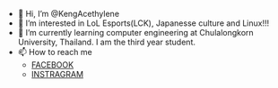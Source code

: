 - 👋 Hi, I’m @KengAcethylene
- 👀 I’m interested in LoL Esports(LCK), Japanesse culture and Linux!!!
- 🌱 I’m currently learning computer engineering at Chulalongkorn University, Thailand. I am the third year student.
- 📫 How to reach me
  - [FACEBOOK](https://www.facebook.com/chanchai.rattanasiwakoon/)
  - [INSTRAGRAM](https://www.instagram.com/keng_acethylene/)

<!---
KengAcethylene/KengAcethylene is a ✨ special ✨ repository because its `README.md` (this file) appears on your GitHub profile.
You can click the Preview link to take a look at your changes.
--->
